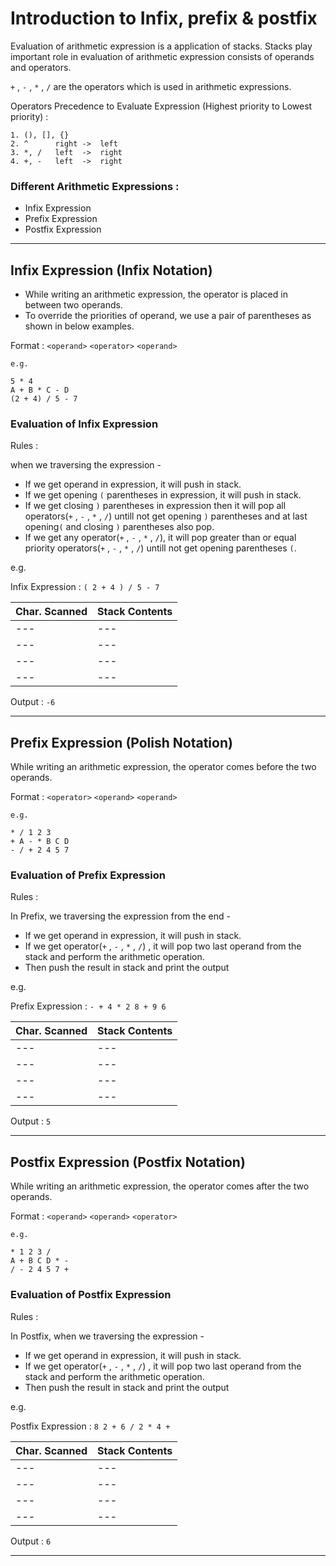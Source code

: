 # **Introduction to Infix, prefix & postfix**

<p>Evaluation of arithmetic expression is a application of stacks. Stacks play important role in evaluation of arithmetic expression consists of operands and operators.</p>

`+` , `-` , `*` , `/` are the operators which is used in arithmetic expressions.

Operators Precedence to Evaluate Expression (Highest priority to Lowest priority) :
``` 
1. (), [], {}
2. ^      right ->  left
3. *, /   left  ->  right
4. +, -   left  ->  right
```

### Different Arithmetic Expressions :
- Infix Expression
- Prefix Expression
- Postfix Expression

***

## Infix Expression (Infix Notation)

- While writing an arithmetic expression, the operator is placed in between two operands.
- To override the priorities of operand, we use a pair of parentheses as shown in below examples.

Format : `<operand>` `<operator>` `<operand>`

```
e.g.

5 * 4
A + B * C - D
(2 + 4) / 5 - 7
```

### Evaluation of Infix Expression

Rules :

when we traversing the expression -
- If we get operand in expression, it will push in stack.
- If we get opening `(` parentheses in expression, it will push in stack. 
- If we get closing `)` parentheses in expression then it will pop all operators(`+` , `-` , `*` , `/`) untill not get opening `)` parentheses and at last opening`(` and closing `)` parentheses also pop.
- If we get any operator(`+` , `-` , `*` , `/`), it will pop greater than or equal priority operators(`+` , `-` , `*` , `/`) untill not get opening parentheses `(`.

e.g.

Infix Expression : `( 2 + 4 ) / 5 - 7`

|Char. Scanned|Stack Contents|
|---|---|
|---|---|
|---|---|
|---|---|
|---|---|

Output : `-6`

***

## Prefix Expression (Polish Notation)

While writing an arithmetic expression, the operator comes before the two operands.

Format : `<operator>` `<operand>` `<operand>` 

```
e.g.

* / 1 2 3
+ A - * B C D
- / + 2 4 5 7
```

### Evaluation of Prefix Expression

Rules :

In Prefix, we traversing the expression from the end -
- If we get operand in expression, it will push in stack.
- If we get operator(`+` , `-` , `*` , `/`) , it will pop two last operand from the stack and perform the arithmetic operation.
- Then push the result in stack and print the output

e.g.

Prefix Expression : `- + 4 * 2 8 + 9 6`

|Char. Scanned|Stack Contents|
|---|---|
|---|---|
|---|---|
|---|---|
|---|---|

Output : `5`                                                                                                                   

***


## Postfix Expression (Postfix Notation)

While writing an arithmetic expression, the operator comes after the two operands.

Format : `<operand>` `<operand>` `<operator>`

```
e.g.

* 1 2 3 /
A + B C D * - 
/ - 2 4 5 7 +
```

### Evaluation of Postfix Expression

Rules :

In Postfix, when we traversing the expression -
- If we get operand in expression, it will push in stack.
- If we get operator(`+` , `-` , `*` , `/`) , it will pop two last operand from the stack and perform the arithmetic operation.
- Then push the result in stack and print the output

e.g.

Postfix Expression : `8 2 + 6 / 2 * 4 +`

|Char. Scanned|Stack Contents|
|---|---|
|---|---|
|---|---|
|---|---|
|---|---|

Output : `6`

***
